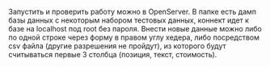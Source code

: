 Запустить и проверить работу можно в OpenServer.
В папке есть дамп базы данных с некоторым набором тестовых данных, коннект идет к базе на localhost под root без пароля.
Внести новые данные можно либо по одной строке через форму в правом углу хедера, либо посредством csv файла (другие разрешения не пройдут), из которого будут считываться первые 3 столбца (позиция, текст, стоимость).
